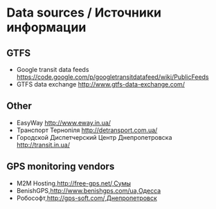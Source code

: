 Data sources / Источники информации
============

GTFS
----

* Google transit data feeds https://code.google.com/p/googletransitdatafeed/wiki/PublicFeeds
* GTFS data exchange http://www.gtfs-data-exchange.com/


Other
-----

* EasyWay http://www.eway.in.ua/
* Транспорт Тернопіля http://detransport.com.ua/
* Городской Диспетчерский Центр Днепропетровска http://transit.in.ua/


GPS monitoring vendors
---

*  M2M Hosting,http://free-gps.net/,Сумы
*  BenishGPS,http://www.benishgps.com/ua,Одесса
*  Робософт,http://gps-soft.com/,Днепропетровск

